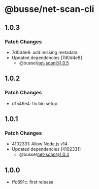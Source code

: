 # @busse/net-scan-cli

## 1.0.3

### Patch Changes

- 7d0d4e6: add missing metadata
- Updated dependencies [7d0d4e6]
  - @busse/net-scan@1.0.5

## 1.0.2

### Patch Changes

- d1546e4: fix bin setup

## 1.0.1

### Patch Changes

- 4102331: Allow Node.js v14
- Updated dependencies [4102331]
  - @busse/net-scan@1.0.4

## 1.0.0

- ffc891c: first release

